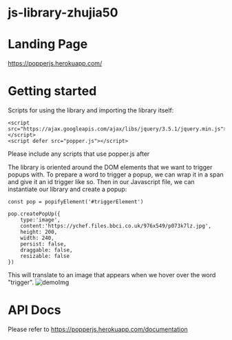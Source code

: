 # js-library-zhujia50

# Landing Page
https://popperjs.herokuapp.com/
# Getting started

Scripts for using the library and importing the library itself:
```
<script src="https://ajax.googleapis.com/ajax/libs/jquery/3.5.1/jquery.min.js"></script>
<script defer src="popper.js"></script>
```
Please include any scripts that use popper.js after

The library is oriented around the DOM elements that we want to trigger popups with. To prepare a word to trigger a popup, we can wrap it in a span and give it an id <span id=triggerElement>trigger</span> like so.
Then in our Javascript file, we can instantiate our library and create a popup:
```
const pop = popifyElement('#triggerElement')

pop.createPopUp({
    type:'image',
    content:'https://ychef.files.bbci.co.uk/976x549/p073k7lz.jpg',
    height: 200, 
    width: 240,
    persist: false,
    draggable: false,
    resizable: false
})
```

This will translate to an image that appears when we hover over the word "trigger".
![demoImg](https://i.ibb.co/Lrcmh7h/sampleforreadme.jpg)

# API Docs
Please refer to https://popperjs.herokuapp.com/documentation